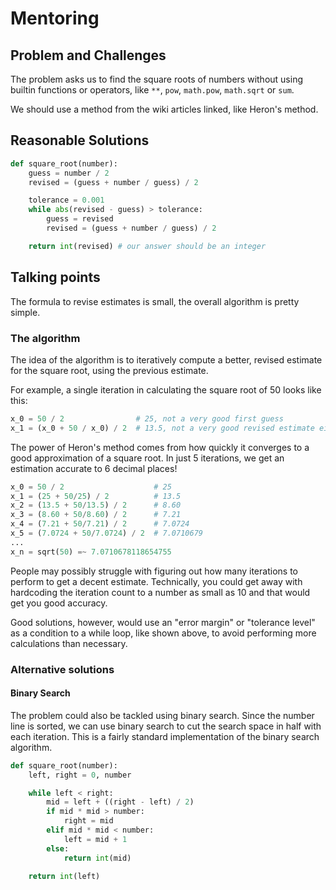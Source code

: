 # Mentoring

## Problem and Challenges

The problem asks us to find the square roots of numbers without using builtin functions or operators, like `**`, `pow`, `math.pow`, `math.sqrt` or `sum`.

We should use a method from the wiki articles linked, like Heron's method.

## Reasonable Solutions

```python
def square_root(number):
    guess = number / 2
    revised = (guess + number / guess) / 2

    tolerance = 0.001
    while abs(revised - guess) > tolerance:
        guess = revised
        revised = (guess + number / guess) / 2

    return int(revised) # our answer should be an integer
```

## Talking points

The formula to revise estimates is small, the overall algorithm is pretty simple.

### The algorithm

The idea of the algorithm is to iteratively compute a better, revised estimate for the square root, using the previous estimate.

For example, a single iteration in calculating the square root of 50 looks like this:

```py
x_0 = 50 / 2                # 25, not a very good first guess
x_1 = (x_0 + 50 / x_0) / 2  # 13.5, not a very good revised estimate either
```

The power of Heron's method comes from how quickly it converges to a good approximation of a square root. In just 5 iterations, we get an estimation accurate to 6 decimal places!

```py
x_0 = 50 / 2                    # 25
x_1 = (25 + 50/25) / 2          # 13.5
x_2 = (13.5 + 50/13.5) / 2      # 8.60
x_3 = (8.60 + 50/8.60) / 2      # 7.21
x_4 = (7.21 + 50/7.21) / 2      # 7.0724
x_5 = (7.0724 + 50/7.0724) / 2  # 7.0710679
...
x_n = sqrt(50) =~ 7.0710678118654755
```

People may possibly struggle with figuring out how many iterations to perform to get a decent estimate. Technically, you could get away with hardcoding the iteration count to a number as small as 10 and that would get you good accuracy.

Good solutions, however, would use an "error margin" or "tolerance level" as a condition to a while loop, like shown above, to avoid performing more calculations than necessary.

### Alternative solutions

#### Binary Search

The problem could also be tackled using binary search. Since the number line is sorted, we can use binary search to cut the search space in half with each iteration. This is a fairly standard implementation of the binary search algorithm.

```py
def square_root(number):
    left, right = 0, number

    while left < right:
        mid = left + ((right - left) / 2)
        if mid * mid > number:
            right = mid
        elif mid * mid < number:
            left = mid + 1
        else:
            return int(mid)

    return int(left)
```

